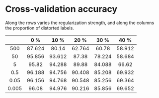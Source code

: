 Cross-validation accuracy 
=========================

Along the rows varies the regularization strength, and along the columns the proportion of distorted
labels.

|                         | 0 %    | 10 %   | 20 %   | 30 %   | 40 %   |
|:-----------------------:|:------:|:------:|:------:|:------:|:------:|
|                 500     | 87.624 | 80.14  | 62.764 | 60.78  | 58.912 |
|                  50     | 95.856 | 93.612 | 87.38  | 78.224 | 58.684 |
|                   5     | 95.82  | 94.288 | 89.88  | 84.088 | 66.62  |
|                   0.5   | 96.188 | 94.756 | 90.408 | 85.208 | 69.932 |
|                   0.05  | 96.156 | 94.768 | 90.548 | 85.256 | 69.364 |
|                   0.005 | 96.08  | 94.976 | 90.216 | 85.856 | 69.652 |
